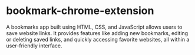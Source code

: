 # bookmark-chrome-extension
A bookmarks app built using HTML, CSS, and JavaScript allows users to save website links. It provides features like adding new bookmarks, editing or deleting saved links, and quickly accessing favorite websites, all within a user-friendly interface.